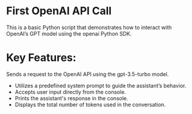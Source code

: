 # First OpenAI API Call
This is a basic Python script that demonstrates how to interact with OpenAI’s GPT model using the openai Python SDK.

# Key Features:
Sends a request to the OpenAI API using the gpt-3.5-turbo model.

- Utilizes a predefined system prompt to guide the assistant’s behavior.
- Accepts user input directly from the console.
- Prints the assistant's response in the console.
- Displays the total number of tokens used in the conversation.